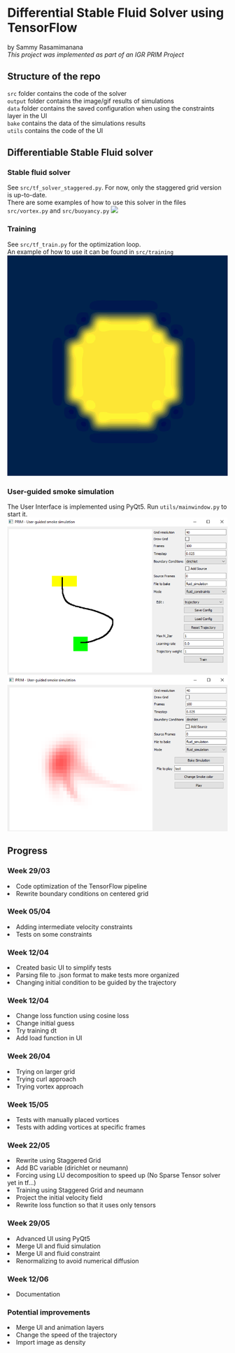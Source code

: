 # Differential Stable Fluid Solver using TensorFlow
by Sammy Rasamimanana <br>
<i> This project was implemented as part of an IGR PRIM Project </i>



## Structure of the repo
`src` folder contains the code of the solver <br>
`output` folder contains the image/gif results of simulations <br>
`data` folder contains the saved configuration when using the constraints layer in the UI <br>
`bake` contains the data of the simulations results <br>
`utils` contains the code of the UI <br>

## Differentiable Stable Fluid solver
### Stable fluid solver
See `src/tf_solver_staggered.py`. For now, only the staggered grid version is up-to-date.<br>
There are some examples of how to use this solver in the files `src/vortex.py` and `src/buoyancy.py`
![](output/vortex_128x128_density.gif)

### Training
See `src/tf_train.py` for the optimization loop. <br>
An example of how to use it can be found in `src/training`
![](output/lambda/lambda/density/trained_density_lambda.gif)


### User-guided smoke simulation
The User Interface is implemented using PyQt5. Run `utils/mainwindow.py` to start it.
![](layer_constraints.jpg)
![](layer_simulation.jpg)

## Progress

### Week 29/03
<li> Code optimization of the TensorFlow pipeline
<li> Rewrite boundary conditions on centered grid

### Week 05/04
<li> Adding intermediate velocity constraints
<li> Tests on some constraints

### Week 12/04
<li> Created basic UI to simplify tests
<li> Parsing file to .json format to make tests more organized
<li> Changing initial condition to be guided by the trajectory

### Week 12/04
<li> Change loss function using cosine loss
<li> Change initial guess
<li> Try training dt
<li> Add load function in UI

### Week 26/04
<li> Trying on larger grid
<li> Trying curl approach
<li> Trying vortex approach

### Week 15/05
<li> Tests with manually placed vortices
<li> Tests with adding vortices at specific frames 

### Week 22/05
<li> Rewrite using Staggered Grid
<li> Add BC variable (dirichlet or neumann)
<li> Forcing using LU decomposition to speed up (No Sparse Tensor solver yet in tf...)
<li> Training using Staggered Grid and neumann
<li> Project the initial velocity field 
<li> Rewrite loss function so that it uses only tensors

### Week 29/05
<li> Advanced UI using PyQt5
<li> Merge UI and fluid simulation 
<li> Merge UI and fluid constraint
<li> Renormalizing to avoid numerical diffusion

### Week 12/06
<li> Documentation

### Potential improvements
<li> Merge UI and animation layers
<li> Change the speed of the trajectory
<li> Import image as density

